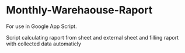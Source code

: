 # Monthly-Warehaouse-Raport
For use in Google App Script.

Script calculating raport from sheet and external sheet and filling raport with collected data automaticly
